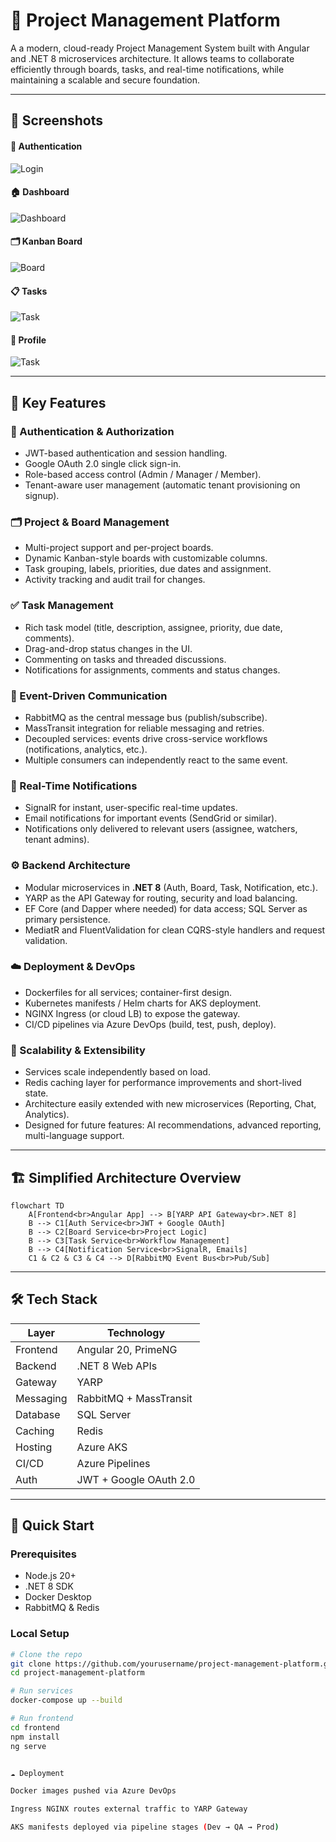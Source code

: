 # 🧩 Project Management Platform

A a modern, cloud-ready Project Management System built with Angular and .NET 8 microservices architecture.
It allows teams to collaborate efficiently through boards, tasks, and real-time notifications, while maintaining a scalable and secure foundation.

---

## 📸 Screenshots
#### 🔐 Authentication
![Login](Docs/Images/login.png) 

#### 🏠 Dashboard
![Dashboard](Docs/Images/projects.png) 

#### 🗂️ Kanban  Board
![Board](Docs/Images/board.png) 

#### 📋 Tasks
![Task](Docs/Images/tasks.png) 

#### 👤 Profile
![Task](Docs/Images/profile.png) 

---

## 🚀 Key Features

### 🔐 Authentication & Authorization
- JWT-based authentication and session handling.  
- Google OAuth 2.0 single click sign-in.  
- Role-based access control (Admin / Manager / Member).  
- Tenant-aware user management (automatic tenant provisioning on signup).

### 🗂 Project & Board Management
- Multi-project support and per-project boards.  
- Dynamic Kanban-style boards with customizable columns.  
- Task grouping, labels, priorities, due dates and assignment.  
- Activity tracking and audit trail for changes.

### ✅ Task Management
- Rich task model (title, description, assignee, priority, due date, comments).  
- Drag-and-drop status changes in the UI.  
- Commenting on tasks and threaded discussions.  
- Notifications for assignments, comments and status changes.

### 📡 Event-Driven Communication
- RabbitMQ as the central message bus (publish/subscribe).  
- MassTransit integration for reliable messaging and retries.  
- Decoupled services: events drive cross-service workflows (notifications, analytics, etc.).  
- Multiple consumers can independently react to the same event.

### 🔔 Real-Time Notifications
- SignalR for instant, user-specific real-time updates.  
- Email notifications for important events (SendGrid or similar).  
- Notifications only delivered to relevant users (assignee, watchers, tenant admins).

### ⚙️ Backend Architecture
- Modular microservices in **.NET 8** (Auth, Board, Task, Notification, etc.).  
- YARP as the API Gateway for routing, security and load balancing.  
- EF Core (and Dapper where needed) for data access; SQL Server as primary persistence.  
- MediatR and FluentValidation for clean CQRS-style handlers and request validation.

### ☁️ Deployment & DevOps
- Dockerfiles for all services; container-first design.  
- Kubernetes manifests / Helm charts for AKS deployment.  
- NGINX Ingress (or cloud LB) to expose the gateway.  
- CI/CD pipelines via Azure DevOps (build, test, push, deploy).

### 🧠 Scalability & Extensibility
- Services scale independently based on load.  
- Redis caching layer for performance improvements and short-lived state.  
- Architecture easily extended with new microservices (Reporting, Chat, Analytics).  
- Designed for future features: AI recommendations, advanced reporting, multi-language support.

---

## 🏗️ Simplified Architecture Overview
```mermaid
flowchart TD
    A[Frontend<br>Angular App] --> B[YARP API Gateway<br>.NET 8]
    B --> C1[Auth Service<br>JWT + Google OAuth]
    B --> C2[Board Service<br>Project Logic]
    B --> C3[Task Service<br>Workflow Management]
    B --> C4[Notification Service<br>SignalR, Emails]
    C1 & C2 & C3 & C4 --> D[RabbitMQ Event Bus<br>Pub/Sub]
```
---

## 🛠️ Tech Stack

| Layer | Technology |
|-------|-------------|
| Frontend | Angular 20, PrimeNG |
| Backend | .NET 8 Web APIs |
| Gateway | YARP |
| Messaging | RabbitMQ + MassTransit |
| Database | SQL Server |
| Caching | Redis |
| Hosting | Azure AKS |
| CI/CD | Azure Pipelines |
| Auth | JWT + Google OAuth 2.0 |

---

## 🧰 Quick Start

### Prerequisites
- Node.js 20+  
- .NET 8 SDK  
- Docker Desktop  
- RabbitMQ & Redis  

### Local Setup
```bash
# Clone the repo
git clone https://github.com/yourusername/project-management-platform.git
cd project-management-platform

# Run services
docker-compose up --build

# Run frontend
cd frontend
npm install
ng serve


☁️ Deployment

Docker images pushed via Azure DevOps

Ingress NGINX routes external traffic to YARP Gateway

AKS manifests deployed via pipeline stages (Dev → QA → Prod)
